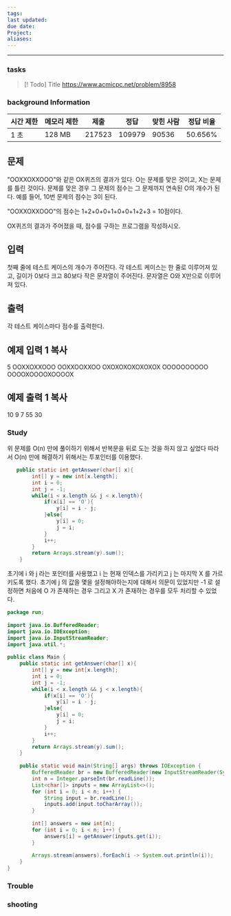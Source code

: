 ```yaml
---
tags: 
last updated: 
due date: 
Project: 
aliases:
---
```

--- 
### tasks

> [! Todo] Title
> https://www.acmicpc.net/problem/8958

### background Information


|시간 제한|메모리 제한|제출|정답|맞힌 사람|정답 비율|
|---|---|---|---|---|---|
|1 초|128 MB|217523|109979|90536|50.656%|

## 문제

"OOXXOXXOOO"와 같은 OX퀴즈의 결과가 있다. O는 문제를 맞은 것이고, X는 문제를 틀린 것이다. 문제를 맞은 경우 그 문제의 점수는 그 문제까지 연속된 O의 개수가 된다. 예를 들어, 10번 문제의 점수는 3이 된다.

"OOXXOXXOOO"의 점수는 1+2+0+0+1+0+0+1+2+3 = 10점이다.

OX퀴즈의 결과가 주어졌을 때, 점수를 구하는 프로그램을 작성하시오.

## 입력

첫째 줄에 테스트 케이스의 개수가 주어진다. 각 테스트 케이스는 한 줄로 이루어져 있고, 길이가 0보다 크고 80보다 작은 문자열이 주어진다. 문자열은 O와 X만으로 이루어져 있다.

## 출력

각 테스트 케이스마다 점수를 출력한다.

## 예제 입력 1 복사

5
OOXXOXXOOO
OOXXOOXXOO
OXOXOXOXOXOXOX
OOOOOOOOOO
OOOOXOOOOXOOOOX

## 예제 출력 1 복사

10
9
7
55
30

### Study

위 문제를 O(n) 만에 풀이하기 위해서 반복문을 뒤로 도는 것을 하지 않고 싶었다 따라서 O(n) 만에 해결하기 위해서는 투포인터를 이용했다.

~~~java
   public static int getAnswer(char[] x){  
        int[] y = new int[x.length];  
        int i = 0;  
        int j = -1;  
        while(i < x.length && j < x.length){  
            if(x[i] == 'O'){  
                y[i] = i - j;  
            }else{  
                y[i] = 0;  
                j = i;  
            }  
            i++;  
        }  
        return Arrays.stream(y).sum();  
    }  
~~~

초기에 i 와 j 라는 포인터를 사용했고 i 는 현재 인덱스를 가리키고 j 는 마지막 X 를 가르키도록 했다. 초기에 j 의 값을 몇을 설정해야하는지에 대해서 의문이 있었지만 -1 로 설정하면 처음에 O 가 존재하는 경우 그리고 X 가 존재하는 경우를 모두 처리할 수 있었다.


~~~java
package run;  
  
import java.io.BufferedReader;  
import java.io.IOException;  
import java.io.InputStreamReader;  
import java.util.*;  
  
public class Main {  
    public static int getAnswer(char[] x){  
        int[] y = new int[x.length];  
        int i = 0;  
        int j = -1;  
        while(i < x.length && j < x.length){  
            if(x[i] == 'O'){  
                y[i] = i - j;  
            }else{  
                y[i] = 0;  
                j = i;  
            }  
            i++;  
        }  
        return Arrays.stream(y).sum();  
    }  
  
    public static void main(String[] args) throws IOException {  
        BufferedReader br = new BufferedReader(new InputStreamReader(System.in));  
        int n = Integer.parseInt(br.readLine());  
        List<char[]> inputs = new ArrayList<>();  
        for (int i = 0; i < n; i++) {  
            String input = br.readLine();  
            inputs.add(input.toCharArray());  
        }  
  
        int[] answers = new int[n];  
        for (int i = 0; i < n; i++) {  
            answers[i] = getAnswer(inputs.get(i));  
        }  
  
        Arrays.stream(answers).forEach(i -> System.out.println(i));  
    }  
}
~~~

### Trouble





### shooting
